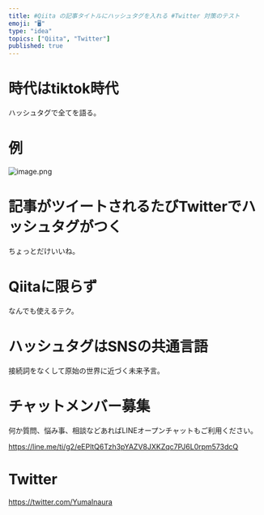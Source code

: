 ```yaml
---
title: #Qiita の記事タイトルにハッシュタグを入れる #Twitter 対策のテスト
emoji: "🖥"
type: "idea"
topics: ["Qiita", "Twitter"]
published: true
---
```


# 時代はtiktok時代

ハッシュタグで全てを語る。

# 例

![image.png](https://qiita-image-store.s3.amazonaws.com/0/89618/78a7e07b-3f62-00fe-9e43-b2f34349e128.png)

# 記事がツイートされるたびTwitterでハッシュタグがつく

ちょっとだけいいね。

# Qiitaに限らず

なんでも使えるテク。

# ハッシュタグはSNSの共通言語

接続詞をなくして原始の世界に近づく未来予言。









<!-- Update From Qiita API -->

# チャットメンバー募集


何か質問、悩み事、相談などあればLINEオープンチャットもご利用ください。

https://line.me/ti/g2/eEPltQ6Tzh3pYAZV8JXKZqc7PJ6L0rpm573dcQ





# Twitter


https://twitter.com/YumaInaura


<!-- Update From Qiita API -->


